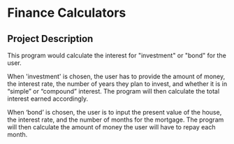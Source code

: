 # Finance Calculators

## Project Description
This program would calculate the interest for "investment" or "bond" for the user.

When 'investment' is chosen, the user has to provide the amount of money, the interest rate, the number of years they plan to invest, and whether it is in “simple” or “compound” interest. The program will then calculate the total interest earned accordingly.

When ‘bond’ is chosen, the user is to input the present value of the house, the interest rate, and the number of months for the mortgage. The program will then calculate the amount of money the user will have to repay each month.
